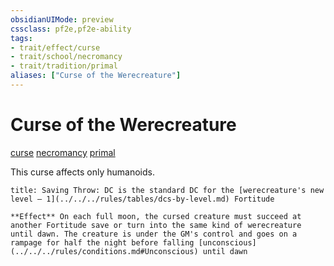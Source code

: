 ```yaml
---
obsidianUIMode: preview
cssclass: pf2e,pf2e-ability
tags:
- trait/effect/curse
- trait/school/necromancy
- trait/tradition/primal
aliases: ["Curse of the Werecreature"]
---
```

# Curse of the Werecreature
[curse](curse.md)  [necromancy](necromancy.md)  [primal](primal.md)  

This curse affects only humanoids.

```ad-inline-affliction
title: Saving Throw: DC is the standard DC for the [werecreature's new level – 1](../../../rules/tables/dcs-by-level.md) Fortitude

**Effect** On each full moon, the cursed creature must succeed at another Fortitude save or turn into the same kind of werecreature until dawn. The creature is under the GM's control and goes on a rampage for half the night before falling [unconscious](../../../rules/conditions.md#Unconscious) until dawn
```

